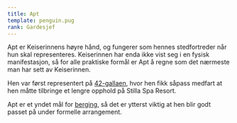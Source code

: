 ```yaml
---
title: Apt
template: penguin.pug
rank: Gardesjef
---
```


Apt er Keiserinnens høyre hånd, og fungerer som hennes stedfortreder når hun skal representeres. Keiserinnen har enda ikke vist seg i en fysisk manifestasjon, så for alle praktiske formål er Apt å regne som det nærmeste man har sett av Keiserinnen.

Hen var først representert på [42-gallaen](../../dictionary/#galla-nummerering), hvor hen fikk såpass medfart at hen måtte tilbringe et lengre opphold på Stilla Spa Resort.

Apt er et yndet mål for [berging](../../dictionary/#berging), så det er ytterst viktig at hen blir godt passet på under formelle arrangement.